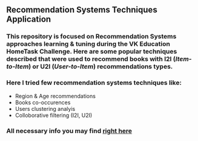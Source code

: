 ## Recommendation Systems Techniques Application

### This repository is focused on Recommendation Systems approaches learning & tuning during the VK Education HomeTask Challenge. Here are some popular techniques described that were used to recommend books with I2I (***Item-to-Item***) or U2I (***User-to-Item***)  recommendations types.

### Here I tried few recommendation systems techniques like:
* Region & Age recommendations
* Books co-occurences
* Users clustering analyis
* Colloborative filtering (I2I, U2I)

### All necessary info you may find [right here](recommendation_systems_submit.ipynb)
